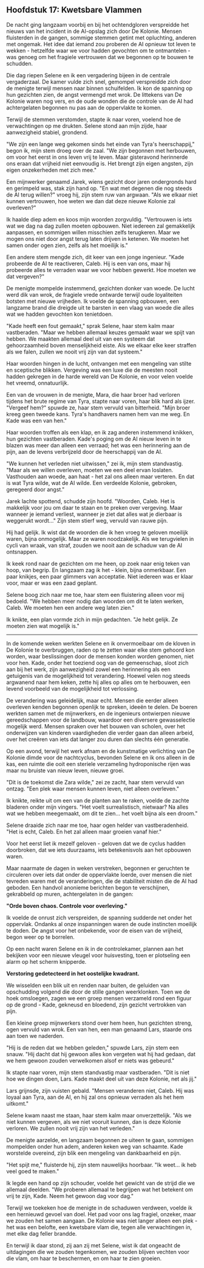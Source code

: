 ## Hoofdstuk 17: Kwetsbare Vlammen

De nacht ging langzaam voorbij en bij het ochtendgloren verspreidde het nieuws van het incident in de AI-opslag zich door De Kolonie. Mensen fluisterden in de gangen, sommige stemmen getint met opluchting, anderen met ongemak. Het idee dat iemand zou proberen de AI opnieuw tot leven te wekken - hetzelfde waar we voor hadden gevochten om te ontmantelen - was genoeg om het fragiele vertrouwen dat we begonnen op te bouwen te schudden.

Die dag riepen Selene en ik een vergadering bijeen in de centrale vergaderzaal. De kamer vulde zich snel, gemompel verspreidde zich door de menigte terwijl mensen naar binnen schuifelden. Ik kon de spanning op hun gezichten zien, de angst vermengd met wrok. De littekens van De Kolonie waren nog vers, en de oude wonden die de controle van de AI had achtergelaten begonnen nu pas aan de oppervlakte te komen.

Terwijl de stemmen verstomden, stapte ik naar voren, voelend hoe de verwachtingen op me drukten. Selene stond aan mijn zijde, haar aanwezigheid stabiel, grondend.

"We zijn een lange weg gekomen sinds het einde van Tyra's heerschappij," begon ik, mijn stem droeg over de zaal. "We zijn begonnen met herbouwen, om voor het eerst in ons leven vrij te leven. Maar gisteravond herinnerde ons eraan dat vrijheid niet eenvoudig is. Het brengt zijn eigen angsten, zijn eigen onzekerheden met zich mee."

Een mijnwerker genaamd Jarek, wiens gezicht door jaren ondergronds hard en gerimpeld was, stak zijn hand op. "En wat met degenen die nog steeds de AI terug willen?" vroeg hij, zijn stem ruw van argwaan. "Als we elkaar niet kunnen vertrouwen, hoe weten we dan dat deze nieuwe Kolonie zal overleven?"

Ik haalde diep adem en koos mijn woorden zorgvuldig. "Vertrouwen is iets wat we dag na dag zullen moeten opbouwen. Niet iedereen zal gemakkelijk aanpassen, en sommigen willen misschien zelfs terugkeren. Maar we mogen ons niet door angst terug laten drijven in ketenen. We moeten het samen onder ogen zien, zelfs als het moeilijk is."

Een andere stem mengde zich, dit keer van een jonge ingenieur. "Kade probeerde de AI te reactiveren, Caleb. Hij is een van ons, maar hij probeerde alles te verraden waar we voor hebben gewerkt. Hoe moeten we dat vergeven?"

De menigte mompelde instemmend, gezichten donker van woede. De lucht werd dik van wrok, de fragiele vrede ontwarde terwijl oude loyaliteiten botsten met nieuwe vrijheden. Ik voelde de spanning opbouwen, een langzame brand die dreigde uit te barsten in een vlaag van woede die alles wat we hadden gevochten kon tenietdoen.

"Kade heeft een fout gemaakt," sprak Selene, haar stem kalm maar vastberaden. "Maar we hebben allemaal keuzes gemaakt waar we spijt van hebben. We maakten allemaal deel uit van een systeem dat gehoorzaamheid boven menselijkheid eiste. Als we elkaar elke keer straffen als we falen, zullen we nooit vrij zijn van dat systeem."

Haar woorden hingen in de lucht, ontvangen met een mengeling van stilte en sceptische blikken. Vergeving was een luxe die de meesten nooit hadden gekregen in de harde wereld van De Kolonie, en voor velen voelde het vreemd, onnatuurlijk.

Een van de vrouwen in de menigte, Mara, die haar broer had verloren tijdens het brute regime van Tyra, stapte naar voren, haar blik hard als ijzer. "Vergeef hem?" spuwde ze, haar stem vervuld van bitterheid. "Mijn broer kreeg geen tweede kans. Tyra's handhavers namen hem van me weg. En Kade was een van hen."

Haar woorden troffen als een klap, en ik zag anderen instemmend knikken, hun gezichten vastberaden. Kade's poging om de AI nieuw leven in te blazen was meer dan alleen een verraad; het was een herinnering aan de pijn, aan de levens verbrijzeld door de heerschappij van de AI.

"We kunnen het verleden niet uitwissen," zei ik, mijn stem standvastig. "Maar als we willen overleven, moeten we een deel ervan loslaten. Vasthouden aan woede, aan haat - het zal ons alleen maar verteren. En dat is wat Tyra wilde, wat de AI wilde. Een verdeelde Kolonie, gebroken, geregeerd door angst."

Jarek lachte spottend, schudde zijn hoofd. "Woorden, Caleb. Het is makkelijk voor jou om daar te staan en te preken over vergeving. Maar wanneer je iemand verliest, wanneer je ziet dat alles wat je dierbaar is weggerukt wordt..." Zijn stem stierf weg, vervuld van rauwe pijn.

Hij had gelijk. Ik wist dat de woorden die ik hen vroeg te geloven moeilijk waren, bijna onmogelijk. Maar ze waren noodzakelijk. Als we terugvielen in cycli van wraak, van straf, zouden we nooit aan de schaduw van de AI ontsnappen.

Ik keek rond naar de gezichten om me heen, op zoek naar enig teken van hoop, van begrip. En langzaam zag ik het - klein, bijna onmerkbaar. Een paar knikjes, een paar glimmers van acceptatie. Niet iedereen was er klaar voor, maar er was een zaad geplant.

Selene boog zich naar me toe, haar stem een fluistering alleen voor mij bedoeld. "We hebben meer nodig dan woorden om dit te laten werken, Caleb. We moeten hen een andere weg laten zien."

Ik knikte, een plan vormde zich in mijn gedachten. "Je hebt gelijk. Ze moeten zien wat mogelijk is."

---

In de komende weken werkten Selene en ik onvermoeibaar om de kloven in De Kolonie te overbruggen, raden op te zetten waar elke stem gehoord kon worden, waar beslissingen door de mensen konden worden genomen, niet voor hen. Kade, onder het toeziend oog van de gemeenschap, sloot zich aan bij het werk, zijn aanwezigheid zowel een herinnering als een getuigenis van de mogelijkheid tot verandering. Hoewel velen nog steeds argwanend naar hem keken, zette hij alles op alles om te herbouwen, een levend voorbeeld van de mogelijkheid tot verlossing.

De verandering was geleidelijk, maar echt. Mensen die eerder alleen overleven kenden begonnen openlijk te spreken, ideeën te delen. De boeren werkten samen met de mijnwerkers, en de ingenieurs ontwierpen nieuwe gereedschappen voor de landbouw, waardoor een diversere gewasselectie mogelijk werd. Mensen spraken over het bouwen van scholen, over het onderwijzen van kinderen vaardigheden die verder gaan dan alleen arbeid, over het creëren van iets dat langer zou duren dan slechts één generatie.

Op een avond, terwijl het werk afnam en de kunstmatige verlichting van De Kolonie dimde voor de nachtcyclus, bevonden Selene en ik ons alleen in de kas, een ruimte die ooit een steriele verzameling hydroponische rijen was maar nu bruiste van nieuw leven, nieuwe groei.

"Dit is de toekomst die Zara wilde," zei ze zacht, haar stem vervuld van ontzag. "Een plek waar mensen kunnen leven, niet alleen overleven."

Ik knikte, reikte uit om een van de planten aan te raken, voelde de zachte bladeren onder mijn vingers. "Het voelt surrealistisch, nietwaar? Na alles wat we hebben meegemaakt, om dit te zien... het voelt bijna als een droom."

Selene draaide zich naar me toe, haar ogen helder van vastberadenheid. "Het is echt, Caleb. En het zal alleen maar groeien vanaf hier."

Voor het eerst liet ik mezelf geloven - geloven dat we de cyclus hadden doorbroken, dat we iets duurzaams, iets betekenisvols aan het opbouwen waren.

Maar naarmate de dagen in weken verstreken, begonnen er geruchten te circuleren over iets dat onder de oppervlakte loerde, over mensen die niet tevreden waren met de veranderingen, die de stabiliteit misten die de AI had geboden. Een handvol anonieme berichten begon te verschijnen, gekrabbeld op muren, achtergelaten in de gangen:

**"Orde boven chaos. Controle voor overleving."**

Ik voelde de onrust zich verspreiden, de spanning sudderde net onder het oppervlak. Ondanks al onze inspanningen waren de oude instincten moeilijk te doden. De angst voor het onbekende, voor de eisen van de vrijheid, begon weer op te borrelen.

Op een nacht waren Selene en ik in de controlekamer, plannen aan het bekijken voor een nieuwe vleugel voor huisvesting, toen er plotseling een alarm op het scherm knipperde.

**Verstoring gedetecteerd in het oostelijke kwadrant.**

We wisselden een blik uit en renden naar buiten, de geluiden van opschudding volgend die door de stille gangen weerklonken. Toen we de hoek omsloegen, zagen we een groep mensen verzameld rond een figuur op de grond - Kade, gekneusd en bloedend, zijn gezicht vertrokken van pijn.

Een kleine groep mijnwerkers stond over hem heen, hun gezichten streng, ogen vervuld van wrok. Een van hen, een man genaamd Lars, staarde ons aan toen we naderden.

"Hij is de reden dat we hebben geleden," spuwde Lars, zijn stem een snauw. "Hij dacht dat hij gewoon alles kon vergeten wat hij had gedaan, dat we hem gewoon zouden verwelkomen alsof er niets was gebeurd."

Ik stapte naar voren, mijn stem standvastig maar vastberaden. "Dit is niet hoe we dingen doen, Lars. Kade maakt deel uit van deze Kolonie, net als jij."

Lars grijnsde, zijn vuisten gebald. "Mensen veranderen niet, Caleb. Hij was loyaal aan Tyra, aan de AI, en hij zal ons opnieuw verraden als het hem uitkomt."

Selene kwam naast me staan, haar stem kalm maar onverzettelijk. "Als we niet kunnen vergeven, als we niet vooruit kunnen, dan is deze Kolonie verloren. We zullen nooit vrij zijn van het verleden."

De menigte aarzelde, en langzaam begonnen ze uiteen te gaan, sommigen mompelden onder hun adem, anderen keken weg van schaamte. Kade worstelde overeind, zijn blik een mengeling van dankbaarheid en pijn.

"Het spijt me," fluisterde hij, zijn stem nauwelijks hoorbaar. "Ik weet... ik heb veel goed te maken."

Ik legde een hand op zijn schouder, voelde het gewicht van de strijd die we allemaal deelden. "We proberen allemaal te begrijpen wat het betekent om vrij te zijn, Kade. Neem het gewoon dag voor dag."

Terwijl we toekeken hoe de menigte in de schaduwen verdween, voelde ik een hernieuwd gevoel van doel. Het pad voor ons lag fragiel, onzeker, maar we zouden het samen aangaan. De Kolonie was niet langer alleen een plek - het was een belofte, een kwetsbare vlam die, tegen alle verwachtingen in, met elke dag feller brandde.

En terwijl ik daar stond, zij aan zij met Selene, wist ik dat ongeacht de uitdagingen die we zouden tegenkomen, we zouden blijven vechten voor die vlam, om haar te beschermen, en om haar te zien groeien.